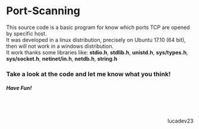 # Port-Scanning
This source code is a basic program for know which ports TCP are opened by specific host.</br>
It was developed in a linux distribution, precisely on Ubuntu 17.10 (64 bit), then will not work in a windows distribution. </br>
It work thanks some libraries like:
<b>stdio.h</b>, <b>stdlib.h</b>, <b>unistd.h</b>, <b>sys/types.h</b>, <b>sys/socket.h</b>, <b>netinet/in.h</b>, <b>netdb.h</b>, <b>string.h</b>
<h3>Take a look at the code and let me know what you think!</h3>
<h5>Have Fun!</h5></br></br>
<p align="right"> 
lucadev23
</p>
